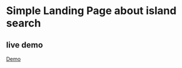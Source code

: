 # Simple Landing Page about island search

## live demo 
<a href="mfebriann.github.io/Find-Island">Demo </a>